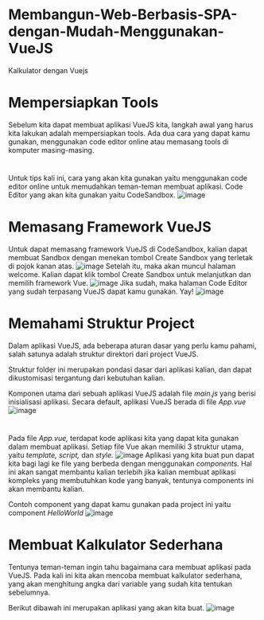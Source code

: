 # Membangun-Web-Berbasis-SPA-dengan-Mudah-Menggunakan-VueJS
Kalkulator dengan Vuejs
# Mempersiapkan Tools
Sebelum kita dapat membuat aplikasi VueJS kita, langkah awal yang harus kita lakukan adalah mempersiapkan tools. Ada dua cara yang dapat kamu gunakan, menggunakan code editor online atau memasang tools di komputer masing-masing.
#
Untuk tips kali ini, cara yang akan kita gunakan yaitu menggunakan code editor online untuk memudahkan teman-teman membuat aplikasi. Code Editor yang akan kita gunakan yaitu CodeSandbox.
![image](https://user-images.githubusercontent.com/92959023/152517673-fc25e124-f3f7-459b-a751-130b85ccde3a.png)
# Memasang Framework VueJS
Untuk dapat memasang framework VueJS di CodeSandbox, kalian dapat membuat Sandbox dengan menekan tombol Create Sandbox yang terletak di pojok kanan atas.
![image](https://user-images.githubusercontent.com/92959023/152518321-6c6a3294-3bee-4c1e-b052-0c3663892719.png)
Setelah itu, maka akan muncul halaman welcome. Kalian dapat klik tombol Create Sandbox untuk melanjutkan dan memilih framework Vue.
![image](https://user-images.githubusercontent.com/92959023/152528540-9a2ca2da-259b-4a0e-995c-8b3b162f6cf4.png)
Jika sudah, maka halaman Code Editor yang sudah terpasang VueJS dapat kamu gunakan. Yay!
![image](https://user-images.githubusercontent.com/92959023/152528602-14d470bc-755f-4b4e-8b8d-36db9dce691f.png)
# Memahami Struktur Project
Dalam aplikasi VueJS, ada beberapa aturan dasar yang perlu kamu pahami, salah satunya adalah struktur direktori dari project VueJS.

Struktur folder ini merupakan pondasi dasar dari aplikasi kalian, dan dapat dikustomisasi tergantung dari kebutuhan kalian.


Komponen utama dari sebuah aplikasi VueJS adalah file *main.js* yang berisi inisialisasi aplikasi. Secara default, aplikasi VueJS berada di file *App.vue*
![image](https://user-images.githubusercontent.com/92959023/152531791-d9a9d0d2-66af-42da-a930-43017f59ab0a.png)
#
Pada file *App.vue,* terdapat kode aplikasi kita yang dapat kita gunakan dalam membuat aplikasi. Setiap file Vue akan memiliki 3 struktur utama, yaitu *template, script,* dan *style.*
![image](https://user-images.githubusercontent.com/92959023/152542479-15c7fd35-6792-4d60-a38c-dd55b4700b6c.png)
Aplikasi yang kita buat pun dapat kita bagi lagi ke file yang berbeda dengan menggunakan *components.* Hal ini akan sangat membantu kalian terlebih jika kalian membuat aplikasi kompleks yang membutuhkan kode yang banyak, tentunya components ini akan membantu kalian.

Contoh component yang dapat kamu gunakan pada project ini yaitu component *HelloWorld*
![image](https://user-images.githubusercontent.com/92959023/152542988-efc7fff7-cb80-4088-81e4-beb81774e323.png)
# Membuat Kalkulator Sederhana
Tentunya teman-teman ingin tahu bagaimana cara membuat aplikasi pada VueJS. Pada kali ini kita akan mencoba membuat kalkulator sederhana, yang akan menghitung angka dari variable yang sudah kita tentukan sebelumnya.

Berikut dibawah ini merupakan aplikasi yang akan kita buat.
![image](https://user-images.githubusercontent.com/92959023/152543168-8ce19ffa-9e5b-4065-80ac-ddc6a9307392.png)
